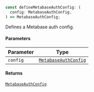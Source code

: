 ```ts
const defineMetabaseAuthConfig: (
  config: MetabaseAuthConfig,
) => MetabaseAuthConfig;
```

Defines a Metabase auth config.

#### Parameters

| Parameter | Type                                          |
| --------- | --------------------------------------------- |
| `config`  | [`MetabaseAuthConfig`](MetabaseAuthConfig.md) |

#### Returns

[`MetabaseAuthConfig`](MetabaseAuthConfig.md)
